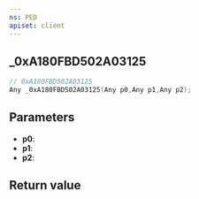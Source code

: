 ```yaml
---
ns: PED
apiset: client
---
```

## _0xA180FBD502A03125

```c
// 0xA180FBD502A03125
Any _0xA180FBD502A03125(Any p0,Any p1,Any p2);
```


## Parameters
* **p0**:
* **p1**:
* **p2**:

## Return value